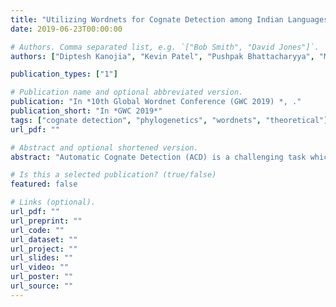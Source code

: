 ```yaml
---
title: "Utilizing Wordnets for Cognate Detection among Indian Languages"
date: 2019-06-23T00:00:00

# Authors. Comma separated list, e.g. `["Bob Smith", "David Jones"]`.
authors: ["Diptesh Kanojia", "Kevin Patel", "Pushpak Bhattacharyya", "Malhar Kulkarni", "Reza Haffari" ]

publication_types: ["1"]

# Publication name and optional abbreviated version.
publication: "In *10th Global Wordnet Conference (GWC 2019) *, ."
publication_short: "In *GWC 2019*"
tags: ["cognate detection", "phylogenetics", "wordnets", "theoretical"]
url_pdf: ""

# Abstract and optional shortened version.
abstract: "Automatic Cognate Detection (ACD) is a challenging task which has been utilized to help NLP applications like Machine Translation, Information Retrieval and Computational Phylogenetics. Unidentified cognate pairs can pose a challenge to these applications and result in a degradation of performance. In this paper, we detect cognate word pairs among ten Indian languages with Hindi and use deep learning methodologies to predict whether a word pair is cognate or not. We identify IndoWordnet as a potential resource to detect cognate word pairs based on orthographic similarity-based methods and train neural network models using the data obtained from it. We identify parallel corpora as another potential resource and perform the same experiments for them. We also validate the contribution of Wordnets through further experimentation and report improved performance of up to 26%. We discuss the nuances of cognate detection among closely related Indian languages and release the lists of detected cognates as a dataset. We also observe the behaviour of, to an extent, unrelated Indian language pairs and release the lists of detected cognates among them as well."

# Is this a selected publication? (true/false)
featured: false

# Links (optional).
url_pdf: ""
url_preprint: ""
url_code: ""
url_dataset: ""
url_project: ""
url_slides: ""
url_video: ""
url_poster: ""
url_source: ""
---
```

